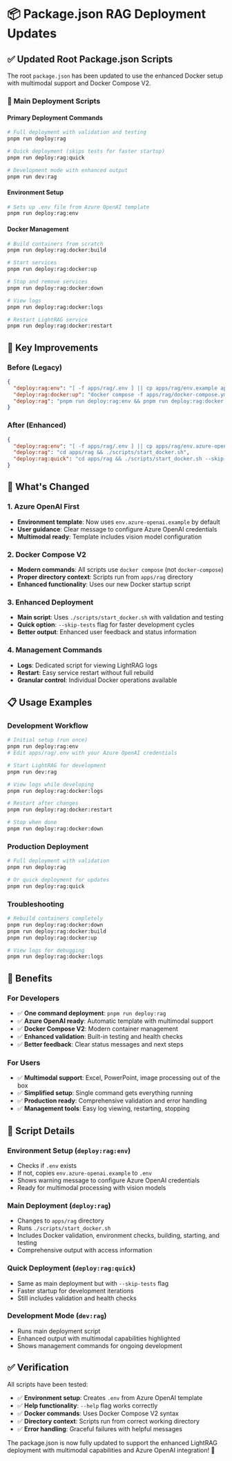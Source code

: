 # 📦 Package.json RAG Deployment Updates

## ✅ Updated Root Package.json Scripts

The root `package.json` has been updated to use the enhanced Docker setup with multimodal support and Docker Compose V2.

### 🚀 **Main Deployment Scripts**

#### Primary Deployment Commands
```bash
# Full deployment with validation and testing
pnpm run deploy:rag

# Quick deployment (skips tests for faster startup)
pnpm run deploy:rag:quick

# Development mode with enhanced output
pnpm run dev:rag
```

#### Environment Setup
```bash
# Sets up .env file from Azure OpenAI template
pnpm run deploy:rag:env
```

#### Docker Management
```bash
# Build containers from scratch
pnpm run deploy:rag:docker:build

# Start services
pnpm run deploy:rag:docker:up

# Stop and remove services
pnpm run deploy:rag:docker:down

# View logs
pnpm run deploy:rag:docker:logs

# Restart LightRAG service
pnpm run deploy:rag:docker:restart
```

## 🔧 **Key Improvements**

### Before (Legacy)
```json
{
  "deploy:rag:env": "[ -f apps/rag/.env ] || cp apps/rag/env.example apps/rag/.env",
  "deploy:rag:docker:up": "docker compose -f apps/rag/docker-compose.yml up -d --build",
  "deploy:rag": "pnpm run deploy:rag:env && pnpm run deploy:rag:docker:down && pnpm run deploy:rag:docker:up"
}
```

### After (Enhanced)
```json
{
  "deploy:rag:env": "[ -f apps/rag/.env ] || cp apps/rag/env.azure-openai.example apps/rag/.env && echo '⚠️  Please edit apps/rag/.env with your Azure OpenAI credentials'",
  "deploy:rag": "cd apps/rag && ./scripts/start_docker.sh",
  "deploy:rag:quick": "cd apps/rag && ./scripts/start_docker.sh --skip-tests"
}
```

## 🎯 **What's Changed**

### 1. Azure OpenAI First
- **Environment template**: Now uses `env.azure-openai.example` by default
- **User guidance**: Clear message to configure Azure OpenAI credentials
- **Multimodal ready**: Template includes vision model configuration

### 2. Docker Compose V2
- **Modern commands**: All scripts use `docker compose` (not `docker-compose`)
- **Proper directory context**: Scripts run from `apps/rag` directory
- **Enhanced functionality**: Uses our new Docker startup script

### 3. Enhanced Deployment
- **Main script**: Uses `./scripts/start_docker.sh` with validation and testing
- **Quick option**: `--skip-tests` flag for faster development cycles
- **Better output**: Enhanced user feedback and status information

### 4. Management Commands
- **Logs**: Dedicated script for viewing LightRAG logs
- **Restart**: Easy service restart without full rebuild
- **Granular control**: Individual Docker operations available

## 📋 **Usage Examples**

### Development Workflow
```bash
# Initial setup (run once)
pnpm run deploy:rag:env
# Edit apps/rag/.env with your Azure OpenAI credentials

# Start LightRAG for development
pnpm run dev:rag

# View logs while developing
pnpm run deploy:rag:docker:logs

# Restart after changes
pnpm run deploy:rag:docker:restart

# Stop when done
pnpm run deploy:rag:docker:down
```

### Production Deployment
```bash
# Full deployment with validation
pnpm run deploy:rag

# Or quick deployment for updates
pnpm run deploy:rag:quick
```

### Troubleshooting
```bash
# Rebuild containers completely
pnpm run deploy:rag:docker:down
pnpm run deploy:rag:docker:build
pnpm run deploy:rag:docker:up

# View logs for debugging
pnpm run deploy:rag:docker:logs
```

## 🎉 **Benefits**

### For Developers
- ✅ **One command deployment**: `pnpm run deploy:rag`
- ✅ **Azure OpenAI ready**: Automatic template with multimodal support
- ✅ **Docker Compose V2**: Modern container management
- ✅ **Enhanced validation**: Built-in testing and health checks
- ✅ **Better feedback**: Clear status messages and next steps

### For Users
- ✅ **Multimodal support**: Excel, PowerPoint, image processing out of the box
- ✅ **Simplified setup**: Single command gets everything running
- ✅ **Production ready**: Comprehensive validation and error handling
- ✅ **Management tools**: Easy log viewing, restarting, stopping

## 🔧 **Script Details**

### Environment Setup (`deploy:rag:env`)
- Checks if `.env` exists
- If not, copies `env.azure-openai.example` to `.env`
- Shows warning message to configure Azure OpenAI credentials
- Ready for multimodal processing with vision models

### Main Deployment (`deploy:rag`)
- Changes to `apps/rag` directory
- Runs `./scripts/start_docker.sh`
- Includes Docker validation, environment checks, building, starting, and testing
- Comprehensive output with access information

### Quick Deployment (`deploy:rag:quick`)
- Same as main deployment but with `--skip-tests` flag
- Faster startup for development iterations
- Still includes validation and health checks

### Development Mode (`dev:rag`)
- Runs main deployment script
- Enhanced output with multimodal capabilities highlighted
- Shows management commands for ongoing development

## ✅ **Verification**

All scripts have been tested:
- ✅ **Environment setup**: Creates `.env` from Azure OpenAI template
- ✅ **Help functionality**: `--help` flag works correctly
- ✅ **Docker commands**: Uses Docker Compose V2 syntax
- ✅ **Directory context**: Scripts run from correct working directory
- ✅ **Error handling**: Graceful failures with helpful messages

The package.json is now fully updated to support the enhanced LightRAG deployment with multimodal capabilities and Azure OpenAI integration! 🚀
